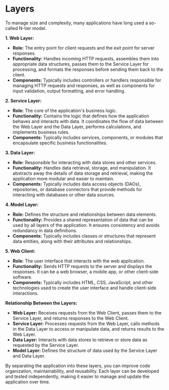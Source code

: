 # Layers

To manage size and complexity, many applications have long used a so-called N-tier model. 

**1. Web Layer:**

* **Role:** The entry point for client requests and the exit point for server responses.
* **Functionality:** Handles incoming HTTP requests, assembles them into appropriate data structures, passes them to the Service Layer for processing, and formats the responses before sending them back to the client.
* **Components:** Typically includes controllers or handlers responsible for managing HTTP requests and responses, as well as components for input validation, output formatting, and error handling.

**2. Service Layer:**

* **Role:** The core of the application's business logic.
* **Functionality:** Contains the logic that defines how the application behaves and interacts with data. It coordinates the flow of data between the Web Layer and the Data Layer, performs calculations, and implements business rules.
* **Components:** Typically includes services, components, or modules that encapsulate specific business functionalities.

**3. Data Layer:**

* **Role:** Responsible for interacting with data stores and other services.
* **Functionality:** Handles data retrieval, storage, and manipulation. It abstracts away the details of data storage and retrieval, making the application more modular and easier to maintain.
* **Components:** Typically includes data access objects (DAOs), repositories, or database connectors that provide methods for interacting with databases or other data sources.

**4. Model Layer:**

* **Role:** Defines the structure and relationships between data elements.
* **Functionality:** Provides a shared representation of data that can be used by all layers of the application. It ensures consistency and avoids redundancy in data definitions.
* **Components:** Typically includes classes or structures that represent data entities, along with their attributes and relationships.

**5. Web Client:**

* **Role:** The user interface that interacts with the web application.
* **Functionality:** Sends HTTP requests to the server and displays the responses. It can be a web browser, a mobile app, or other client-side software.
* **Components:** Typically includes HTML, CSS, JavaScript, and other technologies used to create the user interface and handle client-side interactions.

**Relationship Between the Layers:**

* **Web Layer:** Receives requests from the Web Client, passes them to the Service Layer, and returns responses to the Web Client.
* **Service Layer:** Processes requests from the Web Layer, calls methods in the Data Layer to access or manipulate data, and returns results to the Web Layer.
* **Data Layer:** Interacts with data stores to retrieve or store data as requested by the Service Layer.
* **Model Layer:** Defines the structure of data used by the Service Layer and Data Layer.

By separating the application into these layers, you can improve code organization, maintainability, and reusability. Each layer can be developed and tested independently, making it easier to manage and update the application over time.

